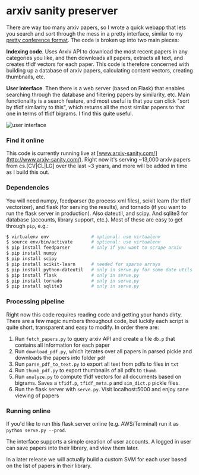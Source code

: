 
# arxiv sanity preserver

There are way too many arxiv papers, so I wrote a quick webapp that lets you search and sort through the mess in a pretty interface, similar to my [pretty conference format](http://cs.stanford.edu/people/karpathy/nips2014/). The code is broken up into two main pieces:

**Indexing code**. Uses Arxiv API to download the most recent papers in any categories you like, and then downloads all papers, extracts all text, and creates tfidf vectors for each paper. This code is therefore concerned with building up a database of arxiv papers, calculating content vectors, creating thumbnails, etc.

**User interface**. Then there is a web server (based on Flask) that enables searching through the database and filtering papers by similarity, etc. Main functionality is a search feature, and most useful is that you can click "sort by tfidf similarity to this", which returns all the most similar papers to that one in terms of tfidf bigrams. I find this quite useful.

![user interface](https://raw.github.com/karpathy/arxiv-sanity-preserver/master/ui.jpeg)

### Find it online

This code is currently running live at [www.arxiv-sanity.com/](http://www.arxiv-sanity.com/). Right now it's serving ~13,000 arxiv papers from cs.[CV|CL|LG] over the last ~3 years, and more will be added in time as I build this out.

### Dependencies
You will need numpy, feedparser (to process xml files), scikit learn (for tfidf vectorizer), and flask (for serving the results), and tornado (if you want to run the flask server in production). Also dateutil, and scipy. And sqlite3 for database (accounts, library support, etc.). Most of these are easy to get through `pip`, e.g.:

```bash
$ virtualenv env                # optional: use virtualenv
$ source env/bin/activate       # optional: use virtualenv
$ pip install feedparser        # only if you want to scrape arxiv
$ pip install numpy             
$ pip install scipy             
$ pip install scikit-learn      # needed for sparse arrays
$ pip install python-dateutil   # only in serve.py for some date utils
$ pip install flask             # only in serve.py
$ pip install tornado           # only in serve.py
$ pip install sqlite3           # only in serve.py
```

### Processing pipeline

Right now this code requires reading code and getting your hands dirty. There are a few magic numbers throughout code, but luckily each script is quite short, transparent and easy to modify. In order there are:

1. Run `fetch_papers.py` to query arxiv API and create a file `db.p` that contains all information for each paper
2. Run `download_pdf.py`, which iterates over all papers in parsed pickle and downloads the papers into folder `pdf`
3. Run `parse_pdf_to_text.py` to export all text from pdfs to files in `txt`
4. Run `thumb_pdf.py` to export thumbnails of all pdfs to `thumb`
5. Run `analyze.py` to compute tfidf vectors for all documents based on bigrams. Saves a `tfidf.p`, `tfidf_meta.p` and `sim_dict.p` pickle files.
6. Run the flask server with `serve.py`. Visit localhost:5000 and enjoy sane viewing of papers

### Running online

If you'd like to run this flask server online (e.g. AWS/Terminal) run it as `python serve.py --prod`.

The interface supports a simple creation of user accounts. A logged in user can save papers into their library, and view them later. 

In a later release we will actually build a custom SVM for each user based on the list of papers in their library.
